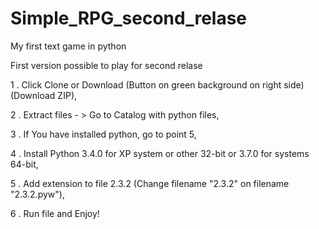 # Simple_RPG_second_relase
My first text game in python

First version possible to play for second relase

1 . Click Clone or Download (Button on green background on right side) (Download ZIP),

2 . Extract files - > Go to Catalog with python files,

3 . If You have installed python, go to point 5,

4 . Install Python 3.4.0 for XP system or other 32-bit or 3.7.0 for systems 64-bit,

5 . Add extension to file 2.3.2 (Change filename "2.3.2" on filename "2.3.2.pyw"),

6 . Run file and Enjoy!
